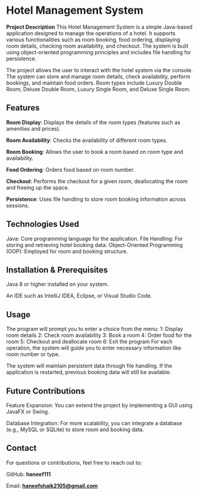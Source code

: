 # Hotel Management System
**Project Description**
This Hotel Management System is a simple Java-based application designed to manage the operations of a hotel. 
It supports various functionalities such as room booking, food ordering, displaying room details, checking room availability, and checkout. 
The system is built using object-oriented programming principles and includes file handling for persistence.

The project allows the user to interact with the hotel system via the console.
The system can store and manage room details, check availability, perform bookings, and maintain food orders. 
Room types include Luxury Double Room, Deluxe Double Room, Luxury Single Room, and Deluxe Single Room.

## Features
**Room Display**: Displays the details of the room types (features such as amenities and prices).

**Room Availability**: Checks the availability of different room types.

**Room Booking**: Allows the user to book a room based on room type and availability.

**Food Ordering**: Orders food based on room number.

**Checkout**: Performs the checkout for a given room, deallocating the room and freeing up the space.

**Persistence**: Uses file handling to store room booking information across sessions.

## Technologies Used
Java: Core programming language for the application.
File Handling: For storing and retrieving hotel booking data.
Object-Oriented Programming (OOP): Employed for room and booking structure.

## Installation & Prerequisites
Java 8 or higher installed on your system.

An IDE such as IntelliJ IDEA, Eclipse, or Visual Studio Code.

## Usage
The program will prompt you to enter a choice from the menu:
1: Display room details
2: Check room availability
3: Book a room
4: Order food for the room
5: Checkout and deallocate room
6: Exit the program
For each operation, the system will guide you to enter necessary information like room number or type.

The system will maintain persistent data through file handling. If the application is restarted, previous booking data will still be available.


## Future Contributions
Feature Expansion: You can extend the project by implementing a GUI using JavaFX or Swing.

Database Integration: For more scalability, you can integrate a database (e.g., MySQL or SQLite) to store room and booking data.


## Contact
For questions or contributions, feel free to reach out to:

GitHub: **haneef111**

Email: **haneefshaik2105@gmail.com**
